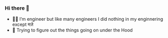 ### Hi there 👋
- 👨‍💻 I’m engineer but like many engineers I did nothing in my enginnering except मज़े
- 🌱 Trying to figure out the things going on under the Hood
